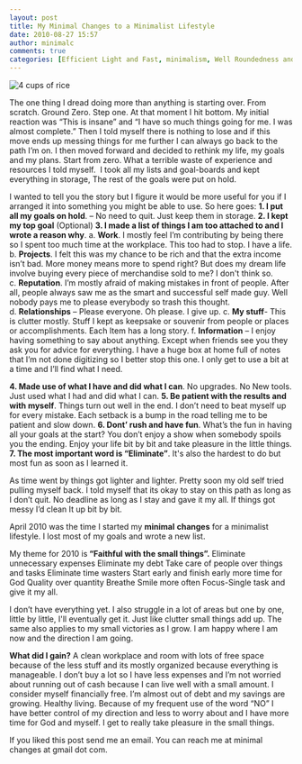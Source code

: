 ```yaml
---
layout: post
title: My Minimal Changes to a Minimalist Lifestyle
date: 2010-08-27 15:57
author: minimalc
comments: true
categories: [Efficient Light and Fast, minimalism, Well Roundedness and Balance]
---
```

<img src="http://farm5.static.flickr.com/4128/5053063699_47bedc2c31.jpg" alt="4 cups of rice" />

The one thing I dread doing more than anything is starting over. From scratch. Ground Zero. Step one. At that moment I hit bottom. My initial reaction was “This is insane” and “I have so much things going for me. I was almost complete.” Then I told myself there is nothing to lose and if this move ends up messing things for me further I can always go back to the path I’m on. I then moved forward and decided to rethink my life, my goals and my plans. Start from zero. What a terrible waste of experience and resources I told myself.  I took all my lists and goal-boards and kept everything in storage, The rest of the goals were put on hold.

I wanted to tell you the story but I figure it would be more useful for you if I arranged it into something you might be able to use. So here goes:
<strong>1. I put all my goals on hold</strong>. – No need to quit. Just keep them in storage.
<strong>2. I kept my top goal</strong> (Optional) </strong>
<strong>3. I made a list of things I am too attached to and I wrote a reason why</strong>.
a. <strong>Work</strong>. I mostly feel I’m contributing by being there so I spent too much time at the workplace. This too had to stop. I have a life.
b. <strong>Projects</strong>. I felt this was my chance to be rich and that the extra income isn’t bad. More money means more to spend right? But does my dream life involve buying every piece of merchandise sold to me? I don't think so.
c. <strong>Reputation</strong>. I’m mostly afraid of making mistakes in front of people. After all, people always saw me as the smart and successful self made guy. Well nobody pays me to please everybody so trash this thought.
d. <strong>Relationships</strong> – Please everyone. Oh please. I give up.
c. <strong>My stuff</strong>- This is clutter mostly. Stuff I kept as keepsake or souvenir from people or places or accomplishments. Each Item has a long story.
f. <strong>Information</strong> – I enjoy having something to say about anything. Except when friends see you they ask you for advice for everything. I have a huge box at home full of notes that I’m not done digitizing so I better stop this one. I only get to use a bit at a time and I’ll find what I need.

<strong>4. Made use of what I have and did what I can</strong>. No upgrades. No New tools. Just used what I had and did what I can.
<strong>5. Be patient with the results and with myself</strong>. Things turn out well in the end. I don’t need to beat myself up for every mistake. Each setback is a bump in the road telling me to be patient and slow down.
<strong>6. Dont’ rush and have fun</strong>. What’s the fun in having all your goals at the start? You don’t enjoy a show when somebody spoils you the ending. Enjoy your life bit by bit and take pleasure in the little things.
<strong>7. The most important word is “Eliminate”</strong>. It's also the hardest to do but most fun as soon as I learned it.

As time went by things got lighter and lighter. Pretty soon my old self tried pulling myself back. I told myself that its okay to stay on this path as long as I don’t quit. No deadline as long as I stay and gave it my all. If things got messy I’d clean It up bit by bit.

April 2010 was the time I started my <strong>minimal</strong> <strong>changes</strong> for a minimalist lifestyle. I lost most of my goals and wrote a new list.

My theme for 2010 is<strong> “Faithful with the small things”.</strong>
Eliminate unnecessary expenses
Eliminate my debt
Take care of people over things and tasks
Eliminate time wasters
Start early and finish early
more time for God
Quality over quantity
Breathe
Smile more often
Focus-Single task and give it my all.

I don’t have everything yet. I also struggle in a lot of areas but one by one, little by little, I'll eventually get it. Just like clutter small things add up. The same also applies to my small victories as I grow. I am happy where I am now and the direction I am going.

<strong>What did I gain?</strong>
A clean workplace and room with lots of free space because of the less stuff and its mostly organized because everything is manageable.
I don’t buy a lot so I have less expenses and I’m not worried about running out of cash because I can live well with a small amount. I consider myself financially free.
I’m almost out of debt and my savings are growing.
Healthy living.
Because of my frequent use of the word “NO” I have better control of my direction and less to worry about and I have more time for God and myself.
I get to really take pleasure in the small things.

If you liked this post send me an email. You can reach me at minimal changes at gmail dot com.
